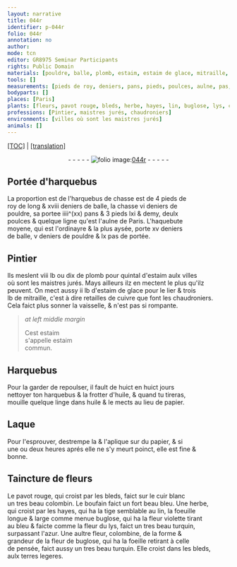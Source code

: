 ```yaml
---
layout: narrative
title: 044r
identifier: p-044r
folio: 044r
annotation: no
author:
mode: tcn
editor: GR8975 Seminar Participants
rights: Public Domain
materials: [pouldre, balle, plomb, estaim, estaim de glace, mitraille, retailles de cuivre que font les chaudroniers, estaim commun, huile, linge, papier, Laque, cuir blanc, boufain]
tools: []
measurements: [pieds de roy, deniers, pans, pieds, poulces, aulne, pas, lb, quintal, huict en huict jours, heures]
bodyparts: []
places: [Paris]
plants: [fleurs, pavot rouge, bleds, herbe, hayes, lin, buglose, lys, colombine, pensée, bleds,]
professions: [Pintier, maistres jurés, chaudroniers]
environments: [villes où sont les maistres jurés]
animals: []
---
```


 <p><a href="{{ site.baseurl }}/normalized/">[TOC]</a> | <a href="{{ site.baseurl }}/texts/p-044r_tl/" target="_blank">[translation]</a></p><div class="folio" align="center">- - - - - <a href="http://gallica.bnf.fr/ark:/12148/btv1b10500001g/f93.image" target="_blank"><img src="https://cu-mkp.github.io/2017-workshop-edition/assets/photo-icon.png" alt="folio image: " style="display:inline-block; margin-bottom:-3px;"/>044r</a> - - - - - </div>  
  

## Portée d'harquebus

 
La proportion <span class="del">est</span> de l'harquebus de chasse est de 4 <span class="ms">pieds de<br/> roy</span> de long & xviii <span class="ms">deniers</span> de balle, la chasse vi <span class="ms">deniers</span> de<br/> <span class="m">pouldre</span>, sa portee iiii^(xx) <span class="ms">pans</span> & 3 <span class="ms">pieds</span> <span class="del">lxi</span> & demy, deulx<br/> <span class="ms">poulces</span> & quelque ligne qu'est l'<span class="ms">aulne</span> de <span class="pl">Paris</span>. L'haquebute<br/> moyene, qui est l'ordinayre & la plus aysée, porte xv <span class="ms">den<span class="exp">iers</span></span><br/> de <span class="m">balle</span>, v <span class="ms">deniers</span> de <span class="m">pouldre</span> & lx <span class="ms">pas</span> de portée.
 
 
  

## <span class="pro">Pintier</span>

 
Ils meslent viii <span class="ms">lb</span> <span class="add">ou dix</span> de <span class="m">plomb</span> pour <span class="ms">quintal</span> d'<span class="m">estaim</span> aulx <span class="env">villes<br/> où sont les <span class="pro">m<span class="exp">aistr</span>e<span class="exp">s</span> jurés</span></span>. Mays ailleurs ilz en mectent le plus qu'ilz<br/> peuvent. On mect aussy ii <span class="ms">lb</span> d'<span class="m">estaim de glace</span> pour le lier & trois<br/> <span class="ms">lb</span> de <span class="m">mitraille</span>, c'est à dire <span class="m">retailles de cuivre que font les <span class="pro">chaudroniers</span></span>.<br/> Cela faict plus <span class="sn">sonner</span> la vaisselle, & n'est pas si rompante.
 
> *at left middle margin*
> 
> 
>   Cest <span class="m">estaim</span><br/> s'appelle <span class="m">estaim<br/> commun</span>.
 
 
  

## Harquebus

 
Pour la garder de repoulser, il fault de <span class="ms">huict en huict jours</span><br/> nettoyer ton harquebus & la frotter d'<span class="m">huile</span>, & quand tu tireras, <br/> mouille quelque <span class="m">linge</span> dans <span class="m">huile</span> & le mects au lieu de <span class="m">papier</span>.
 
 
  

## <span class="m">Laque</span>

 
Pour l'esprouver, destrempe la & l'aplique sur du <span class="m">papier</span>, & si <br/> une ou deux <span class="ms"><span class="tmp">heures</span></span> aprés elle ne s'y meurt poinct, elle est fine &<br/> bonne.
 
 
  

## Taincture de <span class="pa">fleurs</span>

 
Le <span class="pa">pavot rouge</span>, qui croist par les <span class="pa">bleds</span>, faict sur le <span class="m">cuir blanc</span><br/> un tres beau colombin. Le <span class="m">boufain</span> faict un fort beau bleu. Une <span class="pa">herbe</span>,<br/> qui croist par les <span class="pa">hayes</span>, qui ha la tige semblable au <span class="pa">lin</span>, la foeuille<br/> longue & large comme menue <span class="pa">buglose</span>, qui ha la fleur violette tirant<br/> au bleu & faicte co<span class="exp">mm</span>e la fleur du <span class="pa">lys</span>, faict un tres beau turquin,<br/> surpassant l'azur. Une aultre fleur, <span class="pa">colombine</span>, de la forme &<br/> grandeur de la fleur de <span class="pa">buglose</span>, qui ha la foeille retirant à celle<br/> de <span class="pa">pensée</span>, faict aussy un tres beau turquin. Elle croist dans les <span class="pa">bleds,</span><br/> aulx terres legeres.
 
 